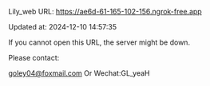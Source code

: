 Lily_web URL: https://ae6d-61-165-102-156.ngrok-free.app

Updated at: 2024-12-10 14:57:35

If you cannot open this URL, the server might be down.

Please contact: 

goley04@foxmail.com Or Wechat:GL_yeaH
